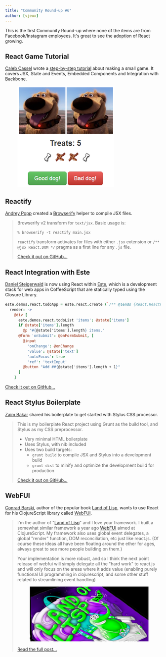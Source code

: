```yaml
---
title: "Community Round-up #6"
author: [vjeux]
---
```


This is the first Community Round-up where none of the items are from Facebook/Instagram employees. It's great to see the adoption of React growing.

## React Game Tutorial

[Caleb Cassel](https://twitter.com/CalebCassel) wrote a [step-by-step tutorial](https://rawgithub.com/calebcassel/react-demo/master/part1.html) about making a small game. It covers JSX, State and Events, Embedded Components and Integration with Backbone.
<figure><a href="https://rawgithub.com/calebcassel/react-demo/master/part1.html"><img src="../img/blog/dog-tutorial.png"></a></figure>


## Reactify

[Andrey Popp](http://andreypopp.com/) created a [Browserify](http://browserify.org/) helper to compile JSX files.

> Browserify v2 transform for `text/jsx`. Basic usage is:
>
> ```
> % browserify -t reactify main.jsx
> ```
>
> `reactify` transform activates for files with either `.jsx` extension or `/** @jsx React.DOM */` pragma as a first line for any `.js` file.
>
> [Check it out on GitHub...](https://github.com/andreypopp/reactify)



## React Integration with Este

[Daniel Steigerwald](http://daniel.steigerwald.cz/) is now using React within [Este](https://github.com/steida/este), which is a development stack for web apps in CoffeeScript that are statically typed using the Closure Library.

```coffeescript
este.demos.react.todoApp = este.react.create (`/** @lends {React.ReactComponent.prototype} */`)
  render: ->
    @div [
      este.demos.react.todoList 'items': @state['items']
      if @state['items'].length
        @p "#{@state['items'].length} items."
      @form 'onSubmit': @onFormSubmit, [
        @input
          'onChange': @onChange
          'value': @state['text']
          'autoFocus': true
          'ref': 'textInput'
        @button "Add ##{@state['items'].length + 1}"
      ]
    ]
```

[Check it out on GitHub...](https://github.com/steida/este-library/blob/master/este/demos/thirdparty/react/start.coffee)


## React Stylus Boilerplate

[Zaim Bakar](https://zaim.github.io/) shared his boilerplate to get started with Stylus CSS processor.

> This is my boilerplate React project using Grunt as the build tool, and Stylus as my CSS preprocessor.
>
> - Very minimal HTML boilerplate
> - Uses Stylus, with nib included
> - Uses two build targets:
>   - `grunt build` to compile JSX and Stylus into a development build
>   - `grunt dist` to minify and optimize the development build for production
>
> [Check it out on GitHub...](https://github.com/zaim/react-stylus-boilerplate)


## WebFUI

[Conrad Barski](http://lisperati.com/), author of the popular book [Land of Lisp](http://landoflisp.com/), wants to use React for his ClojureScript library called [WebFUI](https://github.com/drcode/webfui).

> I'm the author of "[Land of Lisp](http://landoflisp.com/)" and I love your framework. I built a somewhat similar framework a year ago [WebFUI](https://github.com/drcode/webfui) aimed at ClojureScript. My framework also uses global event delegates, a global "render" function, DOM reconciliation, etc just like react.js. (Of course these ideas all have been floating around the ether for ages, always great to see more people building on them.)
>
> Your implementation is more robust, and so I think the next point release of webfui will simply delegate all the "hard work" to react.js and will only focus on the areas where it adds value (enabling purely functional UI programming in clojurescript, and some other stuff related to streamlining event handling)
> <figure><a href="https://groups.google.com/forum/#!msg/reactjs/e3bYersyd64/qODfcuBR9LwJ"><img src="../img/blog/landoflisp.png"></a></figure>
>
> [Read the full post...](https://groups.google.com/forum/#!msg/reactjs/e3bYersyd64/qODfcuBR9LwJ)
